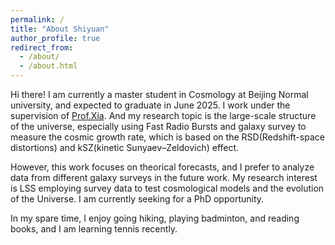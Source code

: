 ```yaml
---
permalink: /
title: "About Shiyuan"
author_profile: true
redirect_from: 
  - /about/
  - /about.html
---
```


Hi there! I am currently a master student in Cosmology at Beijing Normal university, and expected to graduate in June 2025. I work under the supervision of [Prof.Xia](https://physicsfaculty.bnu.edu.cn/teacher/247/index.html). And my research topic is the large-scale structure of the universe, especially using Fast Radio Bursts and galaxy survey to measure the cosmic growth rate, which is based on the RSD(Redshift-space distortions) and kSZ(kinetic Sunyaev–Zeldovich) effect. 

However, this work focuses on theorical forecasts, and I prefer to analyze data from different galaxy surveys in the future work. My research interest is LSS employing survey data to test cosmological models and the evolution of the Universe. I am currently seeking for a PhD opportunity.

In my spare time, I enjoy going hiking, playing badminton, and reading books, and I am learning tennis recently.
